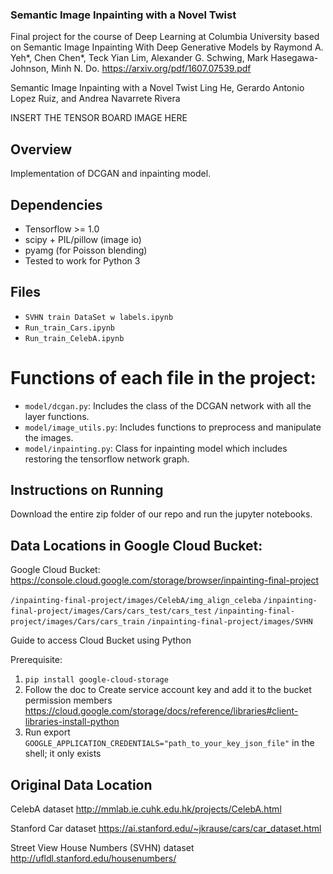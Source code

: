 ### Semantic Image Inpainting with a Novel Twist
Final project for the course of Deep Learning at Columbia University based on Semantic Image Inpainting With Deep Generative Models by Raymond A. Yeh*, Chen Chen*, Teck Yian Lim, Alexander G. Schwing, Mark Hasegawa-Johnson, Minh N. Do. https://arxiv.org/pdf/1607.07539.pdf

Semantic Image Inpainting with a Novel Twist
Ling He, Gerardo Antonio Lopez Ruiz, and Andrea Navarrete Rivera

INSERT THE TENSOR BOARD IMAGE HERE 

## Overview

Implementation of DCGAN and inpainting model. 

## Dependencies
 - Tensorflow >= 1.0
 - scipy + PIL/pillow (image io)
 - pyamg (for Poisson blending)
 - Tested to work for Python 3

## Files

- `SVHN train DataSet w labels.ipynb`
- `Run_train_Cars.ipynb`
- `Run_train_CelebA.ipynb`

# Functions of each file in the project:

- `model/dcgan.py`: Includes the class of the DCGAN network with all the layer functions.
- `model/image_utils.py`: Includes functions to preprocess and manipulate the images.
- `model/inpainting.py`: Class for inpainting model which includes restoring the tensorflow network graph.

## Instructions on Running 
Download the entire zip folder of our repo and run the jupyter notebooks. 

## Data Locations in Google Cloud Bucket: 

Google Cloud Bucket:
https://console.cloud.google.com/storage/browser/inpainting-final-project 

`/inpainting-final-project/images/CelebA/img_align_celeba`
`/inpainting-final-project/images/Cars/cars_test/cars_test`
`/inpainting-final-project/images/Cars/cars_train`
`/inpainting-final-project/images/SVHN`

Guide to access Cloud Bucket using Python

Prerequisite: 
1. ```pip install google-cloud-storage```
2. Follow the doc to Create service account key and add it to the bucket permission members
https://cloud.google.com/storage/docs/reference/libraries#client-libraries-install-python
3. Run export `GOOGLE_APPLICATION_CREDENTIALS="path_to_your_key_json_file"` in the shell; it only exists 


## Original Data Location 
CelebA dataset
http://mmlab.ie.cuhk.edu.hk/projects/CelebA.html 

Stanford Car dataset
https://ai.stanford.edu/~jkrause/cars/car_dataset.html 

Street View House Numbers (SVHN) dataset 
http://ufldl.stanford.edu/housenumbers/ 

